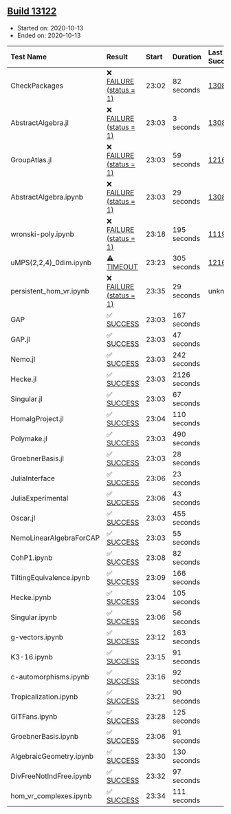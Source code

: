 ## [Build 13122](https://oscarci.mathematik.uni-kl.de/job/oscar/13122/)

* Started on: 2020-10-13
* Ended on: 2020-10-13

| Test Name    | Result | Start | Duration | Last Success | First Failure |
|:-------------|:-------|:------|:---------|:-------------|:--------------|
| CheckPackages | ❌ [FAILURE (status = 1)](https://oscarci.mathematik.uni-kl.de/job/oscar/13122/artifact/logs/build-13122/CheckPackages.log) | 23:02 | 82 seconds | [13085](https://oscarci.mathematik.uni-kl.de/job/oscar/13085/) | [13086](https://oscarci.mathematik.uni-kl.de/job/oscar/13086/) |
| AbstractAlgebra.jl | ❌ [FAILURE (status = 1)](https://oscarci.mathematik.uni-kl.de/job/oscar/13122/artifact/logs/build-13122/AbstractAlgebra.jl.log) | 23:03 | 3 seconds | [13085](https://oscarci.mathematik.uni-kl.de/job/oscar/13085/) | [13086](https://oscarci.mathematik.uni-kl.de/job/oscar/13086/) |
| GroupAtlas.jl | ❌ [FAILURE (status = 1)](https://oscarci.mathematik.uni-kl.de/job/oscar/13122/artifact/logs/build-13122/GroupAtlas.jl.log) | 23:03 | 59 seconds | [12167](https://oscarci.mathematik.uni-kl.de/job/oscar/12167/) | [12168](https://oscarci.mathematik.uni-kl.de/job/oscar/12168/) |
| AbstractAlgebra.ipynb | ❌ [FAILURE (status = 1)](https://oscarci.mathematik.uni-kl.de/job/oscar/13122/artifact/logs/build-13122/AbstractAlgebra.ipynb.log) | 23:03 | 29 seconds | [13085](https://oscarci.mathematik.uni-kl.de/job/oscar/13085/) | [13086](https://oscarci.mathematik.uni-kl.de/job/oscar/13086/) |
| wronski-poly.ipynb | ❌ [FAILURE (status = 1)](https://oscarci.mathematik.uni-kl.de/job/oscar/13122/artifact/logs/build-13122/wronski-poly.ipynb.log) | 23:18 | 195 seconds | [11192](https://oscarci.mathematik.uni-kl.de/job/oscar/11192/) | [11193](https://oscarci.mathematik.uni-kl.de/job/oscar/11193/) |
| uMPS(2,2,4)_0dim.ipynb | ⚠ [TIMEOUT](https://oscarci.mathematik.uni-kl.de/job/oscar/13122/artifact/logs/build-13122/uMPS-2-2-4-_0dim.ipynb.log) | 23:23 | 305 seconds | [12167](https://oscarci.mathematik.uni-kl.de/job/oscar/12167/) | [12168](https://oscarci.mathematik.uni-kl.de/job/oscar/12168/) |
| persistent_hom_vr.ipynb | ❌ [FAILURE (status = 1)](https://oscarci.mathematik.uni-kl.de/job/oscar/13122/artifact/logs/build-13122/persistent_hom_vr.ipynb.log) | 23:35 | 29 seconds | unknown | unknown |
| GAP | ✅ [SUCCESS](https://oscarci.mathematik.uni-kl.de/job/oscar/13122/artifact/logs/build-13122/GAP.log) | 23:03 | 167 seconds |  |  |
| GAP.jl | ✅ [SUCCESS](https://oscarci.mathematik.uni-kl.de/job/oscar/13122/artifact/logs/build-13122/GAP.jl.log) | 23:03 | 47 seconds |  |  |
| Nemo.jl | ✅ [SUCCESS](https://oscarci.mathematik.uni-kl.de/job/oscar/13122/artifact/logs/build-13122/Nemo.jl.log) | 23:03 | 242 seconds |  |  |
| Hecke.jl | ✅ [SUCCESS](https://oscarci.mathematik.uni-kl.de/job/oscar/13122/artifact/logs/build-13122/Hecke.jl.log) | 23:03 | 2126 seconds |  |  |
| Singular.jl | ✅ [SUCCESS](https://oscarci.mathematik.uni-kl.de/job/oscar/13122/artifact/logs/build-13122/Singular.jl.log) | 23:03 | 67 seconds |  |  |
| HomalgProject.jl | ✅ [SUCCESS](https://oscarci.mathematik.uni-kl.de/job/oscar/13122/artifact/logs/build-13122/HomalgProject.jl.log) | 23:04 | 110 seconds |  |  |
| Polymake.jl | ✅ [SUCCESS](https://oscarci.mathematik.uni-kl.de/job/oscar/13122/artifact/logs/build-13122/Polymake.jl.log) | 23:03 | 490 seconds |  |  |
| GroebnerBasis.jl | ✅ [SUCCESS](https://oscarci.mathematik.uni-kl.de/job/oscar/13122/artifact/logs/build-13122/GroebnerBasis.jl.log) | 23:03 | 28 seconds |  |  |
| JuliaInterface | ✅ [SUCCESS](https://oscarci.mathematik.uni-kl.de/job/oscar/13122/artifact/logs/build-13122/JuliaInterface.log) | 23:06 | 23 seconds |  |  |
| JuliaExperimental | ✅ [SUCCESS](https://oscarci.mathematik.uni-kl.de/job/oscar/13122/artifact/logs/build-13122/JuliaExperimental.log) | 23:06 | 43 seconds |  |  |
| Oscar.jl | ✅ [SUCCESS](https://oscarci.mathematik.uni-kl.de/job/oscar/13122/artifact/logs/build-13122/Oscar.jl.log) | 23:03 | 455 seconds |  |  |
| NemoLinearAlgebraForCAP | ✅ [SUCCESS](https://oscarci.mathematik.uni-kl.de/job/oscar/13122/artifact/logs/build-13122/NemoLinearAlgebraForCAP.log) | 23:03 | 55 seconds |  |  |
| CohP1.ipynb | ✅ [SUCCESS](https://oscarci.mathematik.uni-kl.de/job/oscar/13122/artifact/logs/build-13122/CohP1.ipynb.log) | 23:08 | 82 seconds |  |  |
| TiltingEquivalence.ipynb | ✅ [SUCCESS](https://oscarci.mathematik.uni-kl.de/job/oscar/13122/artifact/logs/build-13122/TiltingEquivalence.ipynb.log) | 23:09 | 166 seconds |  |  |
| Hecke.ipynb | ✅ [SUCCESS](https://oscarci.mathematik.uni-kl.de/job/oscar/13122/artifact/logs/build-13122/Hecke.ipynb.log) | 23:04 | 105 seconds |  |  |
| Singular.ipynb | ✅ [SUCCESS](https://oscarci.mathematik.uni-kl.de/job/oscar/13122/artifact/logs/build-13122/Singular.ipynb.log) | 23:06 | 56 seconds |  |  |
| g-vectors.ipynb | ✅ [SUCCESS](https://oscarci.mathematik.uni-kl.de/job/oscar/13122/artifact/logs/build-13122/g-vectors.ipynb.log) | 23:12 | 163 seconds |  |  |
| K3-16.ipynb | ✅ [SUCCESS](https://oscarci.mathematik.uni-kl.de/job/oscar/13122/artifact/logs/build-13122/K3-16.ipynb.log) | 23:15 | 91 seconds |  |  |
| c-automorphisms.ipynb | ✅ [SUCCESS](https://oscarci.mathematik.uni-kl.de/job/oscar/13122/artifact/logs/build-13122/c-automorphisms.ipynb.log) | 23:16 | 92 seconds |  |  |
| Tropicalization.ipynb | ✅ [SUCCESS](https://oscarci.mathematik.uni-kl.de/job/oscar/13122/artifact/logs/build-13122/Tropicalization.ipynb.log) | 23:21 | 90 seconds |  |  |
| GITFans.ipynb | ✅ [SUCCESS](https://oscarci.mathematik.uni-kl.de/job/oscar/13122/artifact/logs/build-13122/GITFans.ipynb.log) | 23:28 | 125 seconds |  |  |
| GroebnerBasis.ipynb | ✅ [SUCCESS](https://oscarci.mathematik.uni-kl.de/job/oscar/13122/artifact/logs/build-13122/GroebnerBasis.ipynb.log) | 23:06 | 91 seconds |  |  |
| AlgebraicGeometry.ipynb | ✅ [SUCCESS](https://oscarci.mathematik.uni-kl.de/job/oscar/13122/artifact/logs/build-13122/AlgebraicGeometry.ipynb.log) | 23:30 | 130 seconds |  |  |
| DivFreeNotIndFree.ipynb | ✅ [SUCCESS](https://oscarci.mathematik.uni-kl.de/job/oscar/13122/artifact/logs/build-13122/DivFreeNotIndFree.ipynb.log) | 23:32 | 97 seconds |  |  |
| hom_vr_complexes.ipynb | ✅ [SUCCESS](https://oscarci.mathematik.uni-kl.de/job/oscar/13122/artifact/logs/build-13122/hom_vr_complexes.ipynb.log) | 23:34 | 111 seconds |  |  |
